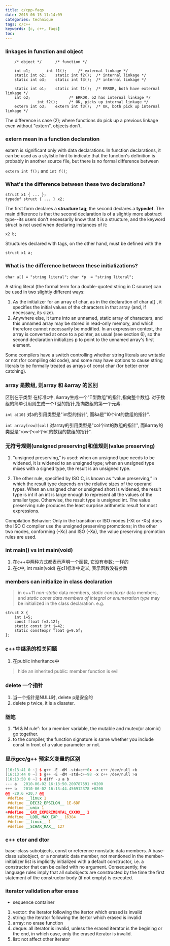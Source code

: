 ```yaml
---
title: c/cpp-faqs
date: 2015-06-15 11:14:09
categories: technique
tags: c/c++
keywords: [c, c++, faqs]
toc:
---
```


### linkages in function and object

```
	/* object */	  /* function */

	int o1;		  int f1();		/* external linkage */
	static int o2;	  static int f2();	/* internal linkage */
	static int o3;	  static int f3();	/* internal linkage */

	static int o1;	  static int f1();	/* ERROR, both have external linkage */
	int o2;					/* ERROR, o2 has internal linkage */
			  int f2();		/* OK, picks up internal linkage */
	extern int o3;	  extern int f3();	/* OK, both pick up internal linkage */

```
<!-- more -->

The difference is case (2); where functions do pick up a previous linkage even without "extern", objects don't.

### extern mean in a function declaration

extern is significant only with data declarations. In function declarations, it can be used as a stylistic hint to indicate that the function's definition is probably in another source file, but there is no formal difference between

`extern int f();` and `int f()`;

### What's the difference between these two declarations?

```
struct x1 { ... };
typedef struct { ... } x2;

```
The first form declares a **structure tag**; the second declares a **typedef**. The main difference is that the second declaration is of a slightly more abstract type--its users don't necessarily know that it is a structure, and the keyword struct is not used when declaring instances of it:

```
x2 b;
```
Structures declared with tags, on the other hand, must be defined with the

```
struct x1 a;
```
### What is the difference between these initializations?

`char a[] = "string literal";`
`char *p  = "string literal";`

A string literal (the formal term for a double-quoted string in C source) can be used in two slightly different ways:

1. As the initializer for an array of char, as in the declaration of char a[] , it specifies the initial values of the characters in that array (and, if necessary, its size).
2. Anywhere else, it turns into an unnamed, static array of characters, and this unnamed array may be stored in read-only memory, and which therefore cannot necessarily be modified. In an expression context, the array is converted at once to a pointer, as usual (see section 6), so the second declaration initializes p to point to the unnamed array's first element.

Some compilers have a switch controlling whether string literals are writable or not (for compiling old code), and some may have options to cause string literals to be formally treated as arrays of const char (for better error catching).

### array 是数组,  则array 和 &array 的区别

区别在于类型
	在标准c中, &array生成一个"T型数组"的指针,指向整个数组. 对于数组的简单引用则生成一个T型的指针,指向数组的第一个元素.

`int a[10]`
对a的引用类型是"int型的指针", 而&a是"10个int的数组的指针".

`int array[row][col]`
对array的引用类型是"col个int的数组的指针", 而&array的类型是"row个col个int的数组的数组的指针".

### 无符号规则(unsigned preserving)和值规则(value preserving)

1. “unsigned preserving,” is used: when an unsigned type needs to be widened, it is widened to an unsigned type; when an unsigned type mixes with a signed type, the result is an unsigned type.

2. The other rule, specified by ISO C, is known as “value preserving,” in which the result type depends on the relative sizes of the operand types. When an unsigned char or unsigned short is widened, the result type is int if an int is large enough to represent all the values of the smaller type. Otherwise, the result type is unsigned int. The value preserving rule produces the least surprise arithmetic result for most expressions.

Compilation Behavior:
Only in the transition or ISO modes (-Xt or -Xs) does the ISO C compiler use the unsigned preserving promotions; in the other two modes, conforming (–Xc) and ISO (–Xa), the value preserving promotion rules are used.

### int main() vs int main(void)
1. 在c++中两种方式都表示声明一个函数, 它没有参数; 一样的
2. 在c中, int main(void) 在c11标准中定义, 表示函数没有参数


### members can initialize in class declaration
> in c++11 *non-static* data members, *static constexpr* data members, and *static const data members of integral or enumeration type* may be initialized in the class declaration. e.g.
```
struct X {
    int i=5;
    const float f=3.12f;
    static const int j=42;
    static constexpr float g=9.5f;
};
```


### c++中继承的相关问题
1. 在public inheritance中
>  hide an inherited public: member function is evil


### delete 一个指针
1. 当一个指针是NULL时, delete p是安全的
2. delete p twice, it is a disaster.


### 随笔

1. “M & M rule”: for a member variable, the mutable and mutex(or atomic) go together.
2. to the compiler, the function signature is same whether you include const in front of a value parameter or not.

### 显示gcc/g++ 预定义变量的区别

```cpp
[16:13:41 0 ~] $ g++ -E -dM -std=c++0x -x c++ /dev/null >b
[16:13:44 0 ~] $ g++ -E -dM -std=c++98 -x c++ /dev/null >a
[16:13:50 0 ~] $ diff -u a b
--- a   2010-06-02 16:13:50.200787591 +0200
+++ b   2010-06-02 16:13:44.456912378 +0200
@@ -20,6 +20,7 @@
 #define __linux 1
 #define __DEC32_EPSILON__ 1E-6DF
 #define __unix 1
+#define __GXX_EXPERIMENTAL_CXX0X__ 1
 #define __LDBL_MAX_EXP__ 16384
 #define __linux__ 1
 #define __SCHAR_MAX__ 127
```

### c++ ctor and dtor

base-class subobjects, const or reference nonstatic data members. A base-class subobject, or a nonstatic data member, not mentioned in the member-initializer list is implicitly initialized with a default constructor, i.e. a constructor that can be called with no argument. Consequently, the language rules imply that all subobjects are constructed by the time the first statement of the constructor body (if not empty) is executed.

### iterator validation after erase 

- sequence container
1. vector: the iterator following the itertor which erased is invalid
2. string: the iterator following the itertor which erased is invalid
3. array: no erase function
4. deque: all iterator is invalid, unless the erased iterator is the begining or the end, in which case, only the erased iterator is invalid.
5. list: not affect other iterator
